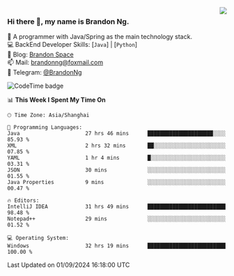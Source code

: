 <img  align="right" src="https://github-readme-stats-brandon0824.vercel.app/api/top-langs/?username=brandon0824&layout=compact">

### Hi there 👋, my name is Brandon Ng.

🌱 A programmer with Java/Spring as the main technology stack.  
💻 BackEnd Developer Skills: [`Java`] | [`Python`]  
📝 Blog: [Brandon Space](https://brandonng.tech)  
📫 Mail: brandonng@foxmail.com  
📰 Telegram: [@BrandonNg](https://t.me/BrandonNg24)  

![CodeTime badge](https://img.shields.io/endpoint?style=flat-square&url=https%3A%2F%2Fapi.codetime.dev%2Fshield%3Fid%3D128%26project%3D%26in%3D604800000)

<!--START_SECTION:waka-->
📊 **This Week I Spent My Time On** 

```text
🕑︎ Time Zone: Asia/Shanghai

💬 Programming Languages: 
Java                     27 hrs 46 mins      █████████████████████░░░░   85.93 % 
XML                      2 hrs 32 mins       ██░░░░░░░░░░░░░░░░░░░░░░░   07.85 % 
YAML                     1 hr 4 mins         █░░░░░░░░░░░░░░░░░░░░░░░░   03.31 % 
JSON                     30 mins             ░░░░░░░░░░░░░░░░░░░░░░░░░   01.55 % 
Java Properties          9 mins              ░░░░░░░░░░░░░░░░░░░░░░░░░   00.47 % 

🔥 Editors: 
IntelliJ IDEA            31 hrs 49 mins      █████████████████████████   98.48 % 
Notepad++                29 mins             ░░░░░░░░░░░░░░░░░░░░░░░░░   01.52 % 

💻 Operating System: 
Windows                  32 hrs 19 mins      █████████████████████████   100.00 % 
```


 Last Updated on 01/09/2024 16:18:00 UTC
<!--END_SECTION:waka-->
